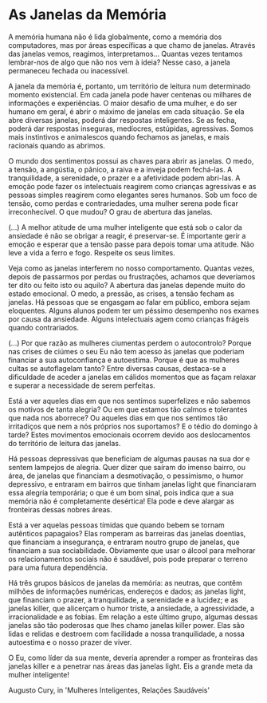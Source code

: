 # As Janelas da Memória

A memória humana não é lida globalmente, como a memória dos computadores, mas por áreas específicas a que chamo de janelas. Através das janelas vemos, reagimos, interpretamos... Quantas vezes tentamos lembrar-nos de algo que não nos vem à ideia? Nesse caso, a janela permaneceu fechada ou inacessível.

A janela da memória é, portanto, um território de leitura num determinado momento existencial. Em cada janela pode haver centenas ou milhares de informações e experiências. O maior desafio de uma mulher, e do ser humano em geral, é abrir o máximo de janelas em cada situação. Se ela abre diversas janelas, poderá dar respostas inteligentes. Se as fecha, poderá dar respostas inseguras, medíocres, estúpidas, agressivas. Somos mais instintivos e animalescos quando fechamos as janelas, e mais racionais quando as abrimos.

O mundo dos sentimentos possui as chaves para abrir as janelas. O medo, a tensão, a angústia, o pânico, a raiva e a inveja podem fechá-las. A tranquilidade, a serenidade, o prazer e a afetividade podem abri-las. A emoção pode fazer os intelectuais reagirem como crianças agressivas e as pessoas simples reagirem como elegantes seres humanos. Sob um foco de tensão, como perdas e contrariedades, uma mulher serena pode ficar irreconhecível. O que mudou? O grau de abertura das janelas.

(...) A melhor atitude de uma mulher inteligente que está sob o calor da ansiedade é não se obrigar a reagir, é preservar-se. É importante gerir a emoção e esperar que a tensão passe para depois tomar uma atitude. Não leve a vida a ferro e fogo. Respeite os seus limites.

Veja como as janelas interferem no nosso comportamento. Quantas vezes, depois de passarmos por perdas ou frustrações, achamos que deveríamos ter dito ou feito isto ou aquilo? A abertura das janelas depende muito do estado emocional. O medo, a pressão, as crises, a tensão fecham as janelas. Há pessoas que se engasgam ao falar em público, embora sejam eloquentes. Alguns alunos podem ter um péssimo desempenho nos exames por causa da ansiedade. Alguns intelectuais agem como crianças frágeis quando contrariados.

(...) Por que razão as mulheres ciumentas perdem o autocontrolo? Porque nas crises de ciúmes o seu Eu não tem acesso às janelas que poderiam financiar a sua autoconfiança e autoestima. Porque é que as mulheres cultas se autoflagelam tanto? Entre diversas causas, destaca-se a dificuldade de aceder a janelas em cálidos momentos que as façam relaxar e superar a necessidade de serem perfeitas.

Está a ver aqueles dias em que nos sentimos superfelizes e não sabemos os motivos de tanta alegria? Ou em que estamos tão calmos e tolerantes que nada nos aborrece? Ou aqueles dias em que nos sentimos tão irritadiços que nem a nós próprios nos suportamos? E o tédio do domingo à tarde? Estes movimentos emocionais ocorrem devido aos deslocamentos do território de leitura das janelas.

Há pessoas depressivas que beneficiam de algumas pausas na sua dor e sentem lampejos de alegria. Quer dizer que saíram do imenso bairro, ou área, de janelas que financiam a desmotivação, o pessimismo, o humor depressivo, e entraram em bairros que tinham janelas light que financiaram essa alegria temporária; o que é um bom sinal, pois indica que a sua memória não é completamente desértica! Ela pode e deve alargar as fronteiras dessas nobres áreas.

Está a ver aquelas pessoas tímidas que quando bebem se tornam autênticos papagaios? Elas romperam as barreiras das janelas doentias, que financiam a insegurança, e entraram noutro grupo de janelas, que financiam a sua sociabilidade. Obviamente que usar o álcool para melhorar os relacionamentos sociais não é saudável, pois pode preparar o terreno para uma futura dependência.

Há três grupos básicos de janelas da memória: as neutras, que contêm milhões de informações numéricas, endereços e dados; as janelas light, que financiam o prazer, a tranquilidade, a serenidade e a lucidez; e as janelas killer, que alicerçam o humor triste, a ansiedade, a agressividade, a irracionalidade e as fobias. Em relação a este último grupo, algumas dessas janelas são tão poderosas que lhes chamo janelas killer power. Elas são lidas e relidas e destroem com facilidade a nossa tranquilidade, a nossa autoestima e o nosso prazer de viver.

O Eu, como líder da sua mente, deveria aprender a romper as fronteiras das janelas killer e a penetrar nas áreas das janelas light. Eis a grande meta da mulher inteligente!

Augusto Cury, in 'Mulheres Inteligentes, Relações Saudáveis'

